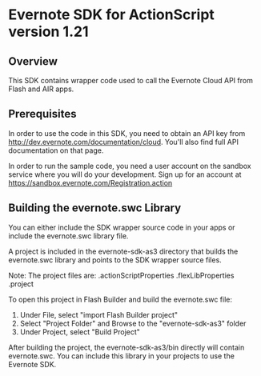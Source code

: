 Evernote SDK for ActionScript version 1.21
==================================================

Overview
--------
This SDK contains wrapper code used to call the Evernote Cloud API from Flash and AIR apps.

Prerequisites
-------------
In order to use the code in this SDK, you need to obtain an API key from http://dev.evernote.com/documentation/cloud. You'll also find full API documentation on that page.

In order to run the sample code, you need a user account on the sandbox service where you will do your development. Sign up for an account at https://sandbox.evernote.com/Registration.action 


Building the evernote.swc Library
---------------------------------
You can either include the SDK wrapper source code in your apps or include the evernote.swc library file.

A project is included in the evernote-sdk-as3 directory that builds the evernote.swc library and points to the SDK wrapper source files.

Note:  The project files are: 
			.actionScriptProperties
			.flexLibProperties
			.project

To open this project in Flash Builder and build the evernote.swc file:

1) Under File, select "import Flash Builder project" 
2) Select "Project Folder" and Browse to the "evernote-sdk-as3" folder
3) Under Project, select "Build Project"

After building the project, the evernote-sdk-as3/bin directly will contain evernote.swc.  You can include this library in your projects to use the Evernote SDK.
